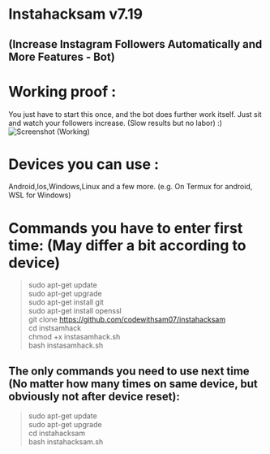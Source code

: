 # **Instahacksam v7.19**
## (Increase Instagram Followers Automatically and More Features - Bot)
# Working proof :
You just have to start this once, and the bot does further work itself. Just sit and watch your followers increase. (Slow results but no labor)
:)
![Screenshot (Working)](https://user-images.githubusercontent.com/89188162/130199886-c98e4de0-8e12-4890-8025-e7fd98ef451c.png)
# Devices you can use :
Android,Ios,Windows,Linux and a few more. (e.g. On Termux for android, WSL for Windows)
# Commands you have to enter first time: (May differ a bit according to device)
>sudo apt-get update  
>sudo apt-get upgrade  
>sudo apt-get install git  
>sudo apt-get install openssl  
>git clone https://github.com/codewithsam07/instahacksam  
>cd instsamhack  
>chmod +x instasamhack.sh  
>bash instasamhack.sh  
## The only commands you need to use next time (No matter how many times on same device, but obviously not after device reset):
>sudo apt-get update  
>sudo apt-get upgrade  
>cd instahacksam  
>bash instahacksam.sh  
